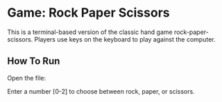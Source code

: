 # Game: Rock Paper Scissors

This is a terminal-based version of the classic hand game rock-paper-scissors. 
Players use keys on the keyboard to play against the computer. 

## How To Run
Open the file:

Enter a number [0-2] to choose between rock, paper, or scissors. 
